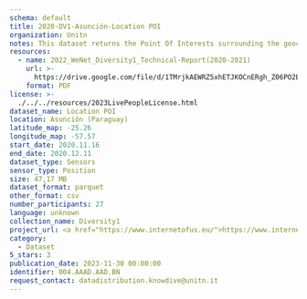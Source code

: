 ```yaml
---
schema: default
title: 2020-DV1-Asunción-Location POI
organization: Unitn
notes: This dataset returns the Point Of Interests surrounding the geocoordinates of where the phone is located. POI extracted every 5 minutes. It is part of Wenet Diversity 1 data collection, which contains data about the everyday life activities of students coming from 8 different universities located in China, Denmark, India, Italy, Mexico, Mongolia, Paraguay and UK. The data were collected via questionnaires, data coming from 27 smartphone sensors associated to thousand self-reported annotations over a period of 4 weeks.
resources:
  - name: 2022_WeNet_Diversity1_Technical-Report(2020-2021)
    url: >-
      https://drive.google.com/file/d/1TMrjkAEWRZ5xhETJKOCnERgh_Z06PO2E/view?usp=drive_link
    format: PDF
license: >-
  ./../../resources/2023LivePeopleLicense.html
dataset_name: Location POI
location: Asunción (Paraguay)
latitude_map: -25.26
longitude_map: -57.57
start_date: 2020.11.16
end_date: 2020.12.11
dataset_type: Sensors
sensor_type: Position
size: 47,17 MB
dataset_format: parquet
other_format: csv
number_participants: 27
language: unknown
collection_name: Diversity1
project_url: <a href="https://www.internetofus.eu/">https://www.internetofus.eu/</a>
category:
  - Dataset
5_stars: 3
publication_date: 2023-11-30 00:00:00
identifier: 004.AAAD.AAD.BN
request_contact: datadistribution.knowdive@unitn.it
---
```

